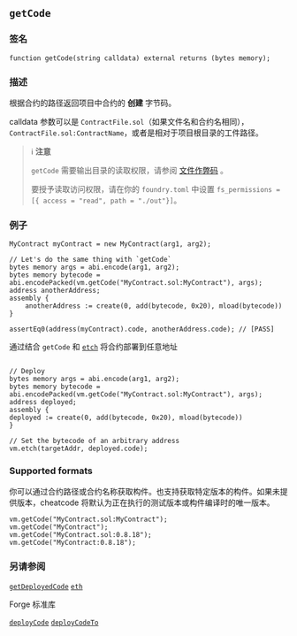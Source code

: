 ## `getCode`

### 签名

```solidity
function getCode(string calldata) external returns (bytes memory);
```

### 描述

根据合约的路径返回项目中合约的 **创建** 字节码。

calldata 参数可以是 `ContractFile.sol`（如果文件名和合约名相同），`ContractFile.sol:ContractName`，或者是相对于项目根目录的工件路径。

> ℹ️ **注意**
>
> `getCode` 需要输出目录的读取权限，请参阅 [文件作弊码](./fs.md) 。
>
> 要授予读取访问权限，请在你的 `foundry.toml` 中设置 `fs_permissions = [{ access = "read", path = "./out"}]`。

### 例子

```solidity
MyContract myContract = new MyContract(arg1, arg2);

// Let's do the same thing with `getCode`
bytes memory args = abi.encode(arg1, arg2);
bytes memory bytecode = abi.encodePacked(vm.getCode("MyContract.sol:MyContract"), args);
address anotherAddress;
assembly {
    anotherAddress := create(0, add(bytecode, 0x20), mload(bytecode))
}

assertEq0(address(myContract).code, anotherAddress.code); // [PASS]
```

通过结合 `getCode` 和 [`etch`](./etch.md) 将合约部署到任意地址

```solidity

// Deploy
bytes memory args = abi.encode(arg1, arg2);
bytes memory bytecode = abi.encodePacked(vm.getCode("MyContract.sol:MyContract"), args);
address deployed;
assembly {
deployed := create(0, add(bytecode, 0x20), mload(bytecode))
}

// Set the bytecode of an arbitrary address
vm.etch(targetAddr, deployed.code);
```


### Supported formats

你可以通过合约路径或合约名称获取构件。也支持获取特定版本的构件。如果未提供版本，cheatcode 将默认为正在执行的测试版本或构件编译时的唯一版本。
```solidity
vm.getCode("MyContract.sol:MyContract");
vm.getCode("MyContract");
vm.getCode("MyContract.sol:0.8.18");
vm.getCode("MyContract:0.8.18");
```

### 另请参阅

[`getDeployedCode`](./get-deployed-code.md)
[`eth`](./etch.md)

Forge 标准库

[`deployCode`](../reference/forge-std/deployCode.md)
[`deployCodeTo`](../reference/forge-std/deployCodeTo.md)

[forge-std]: ../reference/forge-std